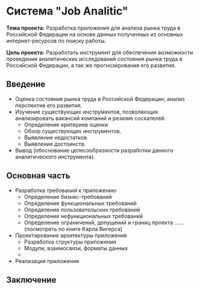 # Система "Job Analitic"

**Тема проекта:** Разработка приложения для анализа рынка труда в Российской Федерации на основе данных полученных из основных интернет-ресурсов по поиску работы.

**Цель проекта:** Разработать инструмент для обеспечения возможности проведения аналитических исследований состояния рынка труда в Российской Федерации, а так же прогнозирования его развития.

## Введение
+ Оценка состояния рынка труда в Российской Федерации, анализ перспектив его развития.
+ Изучение существующих инструментов, позволяющих анализировать вакансий компаний и резюме соскателей.
    * Определение критериев оценки
    * Обзор существующих инструментов.
    * Выявление недостатков.
    * Выявление достоинств.
+ Вывод (обоснование целесообразности разработки данного аналитического инструмента). 

## Основная часть
* Разработка требований к приложению
    + Определение бизнес-требований
    + Определение функциональных требований
    + Определение пользовательских требований
    + Определение нефункциональных требований
    + Определение ограничений, допущений и границ проекта
    ......(посмотреть по книге Карла Вигерса)
* Проектирование архитектуры приложения
    + Разработка структуры приложения
    + Модули, взаимосвязи, форматы данных
    + 
* Реализация приложения
## Заключение
